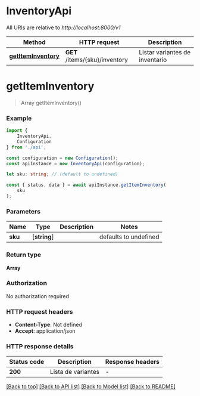 # InventoryApi

All URIs are relative to *http://localhost:8000/v1*

|Method | HTTP request | Description|
|------------- | ------------- | -------------|
|[**getItemInventory**](#getiteminventory) | **GET** /items/{sku}/inventory | Listar variantes de inventario|

# **getItemInventory**
> Array<InventoryWithDetails> getItemInventory()


### Example

```typescript
import {
    InventoryApi,
    Configuration
} from './api';

const configuration = new Configuration();
const apiInstance = new InventoryApi(configuration);

let sku: string; // (default to undefined)

const { status, data } = await apiInstance.getItemInventory(
    sku
);
```

### Parameters

|Name | Type | Description  | Notes|
|------------- | ------------- | ------------- | -------------|
| **sku** | [**string**] |  | defaults to undefined|


### Return type

**Array<InventoryWithDetails>**

### Authorization

No authorization required

### HTTP request headers

 - **Content-Type**: Not defined
 - **Accept**: application/json


### HTTP response details
| Status code | Description | Response headers |
|-------------|-------------|------------------|
|**200** | Lista de variantes |  -  |

[[Back to top]](#) [[Back to API list]](../README.md#documentation-for-api-endpoints) [[Back to Model list]](../README.md#documentation-for-models) [[Back to README]](../README.md)

